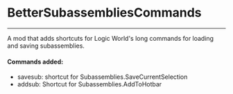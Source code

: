 # BetterSubassembliesCommands
<hr>
A mod that adds shortcuts for Logic World's long commands for loading and saving subassemblies.

#### Commands added:

- savesub: shortcut for Subassemblies.SaveCurrentSelection
- addsub: Shortcut for Subassemblies.AddToHotbar